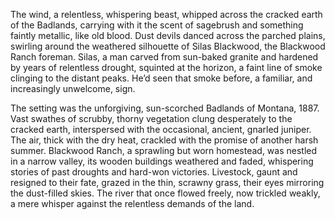 The wind, a relentless, whispering beast, whipped across the cracked earth of the Badlands, carrying with it the scent of sagebrush and something faintly metallic, like old blood.  Dust devils danced across the parched plains, swirling around the weathered silhouette of Silas Blackwood, the Blackwood Ranch foreman. Silas, a man carved from sun-baked granite and hardened by years of relentless drought, squinted at the horizon, a faint line of smoke clinging to the distant peaks.  He’d seen that smoke before, a familiar, and increasingly unwelcome, sign.

The setting was the unforgiving, sun-scorched Badlands of Montana, 1887.  Vast swathes of scrubby, thorny vegetation clung desperately to the cracked earth, interspersed with the occasional, ancient, gnarled juniper.  The air, thick with the dry heat, crackled with the promise of another harsh summer.  Blackwood Ranch, a sprawling but worn homestead, was nestled in a narrow valley, its wooden buildings weathered and faded, whispering stories of past droughts and hard-won victories.  Livestock, gaunt and resigned to their fate, grazed in the thin, scrawny grass, their eyes mirroring the dust-filled skies.  The river that once flowed freely, now trickled weakly, a mere whisper against the relentless demands of the land.
